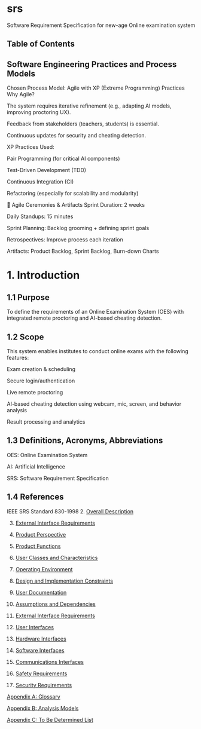 # srs
Software Requirement Specification for new-age Online examination system

## Table of Contents

## Software Engineering Practices and Process Models

 Chosen Process Model: Agile with XP (Extreme Programming) Practices
Why Agile?

The system requires iterative refinement (e.g., adapting AI models, improving proctoring UX).

Feedback from stakeholders (teachers, students) is essential.

Continuous updates for security and cheating detection.

XP Practices Used:

Pair Programming (for critical AI components)

Test-Driven Development (TDD)

Continuous Integration (CI)

Refactoring (especially for scalability and modularity)

🔹 Agile Ceremonies & Artifacts
Sprint Duration: 2 weeks

Daily Standups: 15 minutes

Sprint Planning: Backlog grooming + defining sprint goals

Retrospectives: Improve process each iteration

Artifacts: Product Backlog, Sprint Backlog, Burn-down Charts

# 1. Introduction
## 1.1 Purpose
To define the requirements of an Online Examination System (OES) with integrated remote proctoring and AI-based cheating detection.

## 1.2 Scope
This system enables institutes to conduct online exams with the following features:

Exam creation & scheduling

Secure login/authentication

Live remote proctoring

AI-based cheating detection using webcam, mic, screen, and behavior analysis

Result processing and analytics

## 1.3 Definitions, Acronyms, Abbreviations

OES: Online Examination System

AI: Artificial Intelligence

SRS: Software Requirement Specification

## 1.4 References

IEEE SRS Standard 830-1998
2. [Overall Description](https://github.com/panchdevs/srs/blob/master/Overall%20Description.md#2-overall-description)

3. [External Interface Requirements](https://github.com/panchdevs/srs/blob/master/External%20Interface%20Requirements.md#3-external-interface-requirements)





  1. [Product Perspective](https://github.com/panchdevs/srs/blob/master/Overall%20Description.md#21-product-perspective)
  2. [Product Functions](https://github.com/panchdevs/srs/blob/master/Overall%20Description.md#22-product-functions)
  3. [User Classes and Characteristics](https://github.com/panchdevs/srs/blob/master/Overall%20Description.md#23-user-classes-and-characteristics)
  4. [Operating Environment](https://github.com/panchdevs/srs/blob/master/Overall%20Description.md#24-operating-environment)
  5. [Design and Implementation Constraints](https://github.com/panchdevs/srs/blob/master/Overall%20Description.md#25-design-and-implementation-constraints)
  6. [User Documentation](https://github.com/panchdevs/srs/blob/master/Overall%20Description.md#26-user-documentation)
  7. [Assumptions and Dependencies](https://github.com/panchdevs/srs/blob/master/Overall%20Description.md#27-assumptions-and-dependencies)
3. [External Interface Requirements](https://github.com/panchdevs/srs/blob/master/External%20Interface%20Requirements.md#3-external-interface-requirements)
  1. [User Interfaces](https://github.com/panchdevs/srs/blob/master/External%20Interface%20Requirements.md#31-user-interfaces)
  2. [Hardware Interfaces](https://github.com/panchdevs/srs/blob/master/External%20Interface%20Requirements.md#32-hardware-interfaces)
  3. [Software Interfaces](https://github.com/panchdevs/srs/blob/master/External%20Interface%20Requirements.md#33-software-interfaces)
  4. [Communications Interfaces](https://github.com/panchdevs/srs/blob/master/External%20Interface%20Requirements.md#34-communications-interfaces)

  2. [Safety Requirements](https://github.com/panchdevs/srs/blob/master/Other%20Nonfunctional%20Requirements.md#52-safety-requirements)
  3. [Security Requirements](https://github.com/panchdevs/srs/blob/master/Other%20Nonfunctional%20Requirements.md#53-security-requirements)


[Appendix A: Glossary](https://github.com/panchdevs/srs/blob/master/Appendix.md#appendix-a-glossary)

[Appendix B: Analysis Models](https://github.com/panchdevs/srs/blob/master/Appendix.md#appendix-b-analysis-models)

[Appendix C: To Be Determined List](https://github.com/panchdevs/srs/blob/master/Appendix.md#appendix-c-to-be-determined-list)
